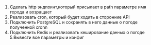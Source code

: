 1. Сделать http эндпоинт,который присылает в path параметре имя города и возращает 
2. Реализовать cron, который будет ходить в сторонние API
3. Подключить PostgreSQL и сохранять в него данные о погоде полученной  cronn
3. Подключить Redis и реализовать кеширование данных о погоде 
5.Вывести все параметры и конфиг